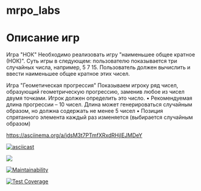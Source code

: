 # mrpo_labs

# Описание игр
Игра "НОК" Необходимо реализовать игру "наименьшее общее кратное (НОК)". Суть игры в следующем: пользователю показывается три случайных числа, например, 5 7 15. Пользователь должен вычислить и ввести наименьшее общее кратное этих чисел.

Игра "Геометическая прогрессия" Показываем игроку ряд чисел, образующий геометрическую прогрессию, заменив любое из чисел двумя точками. Игрок должен определить это число. • Рекомендуемая длина прогрессии – 10 чисел. Длина может генерироваться случайным образом, но должна содержать не менее 5 чисел • Позиция спрятанного элемента каждый раз изменяется (выбирается случайным образом)

https://asciinema.org/a/jdsM3t7PTmfXRxdRHjIEJMDeY

[![asciicast](https://asciinema.org/a/jdsM3t7PTmfXRxdRHjIEJMDeY.svg)](https://asciinema.org/a/jdsM3t7PTmfXRxdRHjIEJMDeY)

<a href="https://asciinema.org/a/jdsM3t7PTmfXRxdRHjIEJMDeY" target="_blank"><img src="https://asciinema.org/a/jdsM3t7PTmfXRxdRHjIEJMDeY.svg" /></a>

[![Maintainability](https://api.codeclimate.com/v1/badges/1d89fac5a11399b25968/maintainability)](https://codeclimate.com/github/MDoak/mrpo_labs/maintainability)

[![Test Coverage](https://api.codeclimate.com/v1/badges/1d89fac5a11399b25968/test_coverage)](https://codeclimate.com/github/MDoak/mrpo_labs/test_coverage)
